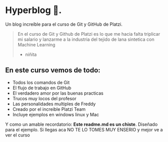 # Hyperblog 💚.
Un blog increíble para el curso de Git y GitHub de Platzi.
>En el curso de Git y Github de Platzi es lo que me hacia falta triplicar mi salario y lanzarme a la industria del tejido de lana sintetica con Machine Learning 
> - niñita

## En este curso vemos de todo:
* Todos los comandos de Git 
* El flujo de trabajo en GitHub
* El verdadero amor por las buenas practicas 
* Trucos muy locos del profesor 
* Las personalidades multiples de Freddy
* Creado por el increible Platzi Team
* Incluye ejemplos en windows linux y Mac

Y como un amable recordatorio: **Este readme.md es un chiste**. Diseñado para el ejemplo. Si llegas aca NO TE LO TOMES MUY ENSERIO y mejor ve a ver el curso
